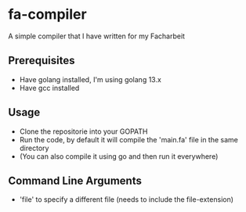 # fa-compiler
A simple compiler that I have written for my Facharbeit

## Prerequisites
 - Have golang installed, I'm using golang 13.x
 - Have gcc installed
 
## Usage
 - Clone the repositorie into your GOPATH
 - Run the code, by default it will compile the 'main.fa' file in the same directory
 - (You can also compile it using go and then run it everywhere)
 
## Command Line Arguments
 - 'file' to specify a different file (needs to include the file-extension)
